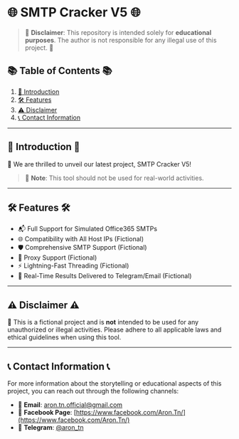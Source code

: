 # 🌐 SMTP Cracker V5 🌐

> 🚨 **Disclaimer**: This repository is intended solely for **educational purposes**. The author is not responsible for any illegal use of this project. 🚨


## 📚 Table of Contents 📚

1. [🌟 Introduction](#-introduction-)
2. [🛠 Features](#-features-)
3. [⚠️ Disclaimer](#-disclaimer-)
4. [📞 Contact Information](#-contact-information-)

---

## 🌟 Introduction 🌟

📢 We are thrilled to unveil our latest project, SMTP Cracker V5! 

> 📌 **Note**: This tool should not be used for real-world activities.

---

## 🛠 Features 🛠

- 📬 Full Support for Simulated Office365 SMTPs
- 🌐 Compatibility with All Host IPs (Fictional)
- 🛡 Comprehensive SMTP Support (Fictional)
- 🔄 Proxy Support (Fictional)
- ⚡ Lightning-Fast Threading (Fictional)
- 📨 Real-Time Results Delivered to Telegram/Email (Fictional)

---

## ⚠️ Disclaimer ⚠️

🛑 This is a fictional project and is **not** intended to be used for any unauthorized or illegal activities. Please adhere to all applicable laws and ethical guidelines when using this tool.

---

## 📞 Contact Information 📞

For more information about the storytelling or educational aspects of this project, you can reach out through the following channels:

- 📧 **Email**: [aron.tn.official@gmail.com](mailto:aron.tn.official@gmail.com)
- 👤 **Facebook Page**: [https://www.facebook.com/Aron.Tn/](https://www.facebook.com/Aron.Tn/)
- 📲 **Telegram**: [@aron_tn](https://t.me/aron_tn)


